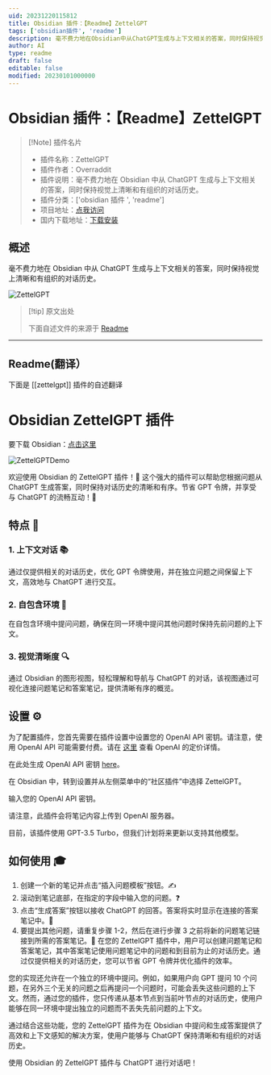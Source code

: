 ```yaml
---
uid: 20231220115812
title: Obsidian 插件：【Readme】ZettelGPT
tags: ['obsidian插件', 'readme']
description: 毫不费力地在Obsidian中从ChatGPT生成与上下文相关的答案，同时保持视觉上清晰和有组织的对话历史。
author: AI
type: readme
draft: false
editable: false
modified: 20230101000000
---
```


# Obsidian 插件：【Readme】ZettelGPT

> [!Note] 插件名片
> - 插件名称：ZettelGPT
> - 插件作者：Overraddit
> - 插件说明：毫不费力地在 Obsidian 中从 ChatGPT 生成与上下文相关的答案，同时保持视觉上清晰和有组织的对话历史。
> - 插件分类：['obsidian 插件 ', 'readme']
> - 项目地址：[点我访问](https://github.com/OverRaddit/ZettelGPT)
> - 国内下载地址：[下载安装](https://pkmer.cn/products/plugin/pluginMarket/?zettelgpt)

## 概述

毫不费力地在 Obsidian 中从 ChatGPT 生成与上下文相关的答案，同时保持视觉上清晰和有组织的对话历史。

![ZettelGPT](https://cdn.pkmer.cn/images/202308201222338.gif)

> [!tip] 原文出处
>
>下面自述文件的来源于 [Readme](https://ghproxy.net/https://raw.githubusercontent.com/OverRaddit/ZettelGPT/main/README.md)

---

## Readme(翻译）

下面是 [[zettelgpt]] 插件的自述翻译

# Obsidian ZettelGPT 插件

要下载 Obsidian：[点击这里](https://www.obsidian.md)

![ZettelGPTDemo](https://cdn.pkmer.cn/covers/zettelgpt_1_0.gif)

欢迎使用 Obsidian 的 ZettelGPT 插件！🎉 这个强大的插件可以帮助您根据问题从 ChatGPT 生成答案，同时保持对话历史的清晰和有序。节省 GPT 令牌，并享受与 ChatGPT 的流畅互动！🚀

## 特点 🌟

### 1. 上下文对话 📚

通过仅提供相关的对话历史，优化 GPT 令牌使用，并在独立问题之间保留上下文，高效地与 ChatGPT 进行交互。

### 2. 自包含环境 🏡

在自包含环境中提问问题，确保在同一环境中提问其他问题时保持先前问题的上下文。

### 3. 视觉清晰度 🔍

通过 Obsidian 的图形视图，轻松理解和导航与 ChatGPT 的对话，该视图通过可视化连接问题笔记和答案笔记，提供清晰有序的概览。

## 设置 ⚙️

为了配置插件，您首先需要在插件设置中设置您的 OpenAI API 密钥。请注意，使用 OpenAI API 可能需要付费。请在 [这里](https://openai.com/pricing) 查看 OpenAI 的定价详情。

在此处生成 OpenAI API 密钥 [here](https://beta.openai.com/signup)。

在 Obsidian 中，转到设置并从左侧菜单中的“社区插件”中选择 ZettelGPT。

输入您的 OpenAI API 密钥。

请注意，此插件会将笔记内容上传到 OpenAI 服务器。

目前，该插件使用 GPT-3.5 Turbo，但我们计划将来更新以支持其他模型。

## 如何使用 🎓

1. 创建一个新的笔记并点击“插入问题模板”按钮。✍️
2. 滚动到笔记底部，在指定的字段中输入您的问题。❓
3. 点击“生成答案”按钮以接收 ChatGPT 的回答。答案将实时显示在连接的答案笔记中。🤖
4. 要提出其他问题，请重复步骤 1-2，然后在进行步骤 3 之前将新的问题笔记链接到所需的答案笔记。🔄
在您的 ZettelGPT 插件中，用户可以创建问题笔记和答案笔记，其中答案笔记使用问题笔记中的问题和到目前为止的对话历史。通过仅提供相关的对话历史，您可以节省 GPT 令牌并优化插件的效率。

您的实现还允许在一个独立的环境中提问。例如，如果用户向 GPT 提问 10 个问题，在另外三个无关的问题之后再提问一个问题时，可能会丢失这些问题的上下文。然而，通过您的插件，您只传递从基本节点到当前叶节点的对话历史，使用户能够在同一环境中提出独立的问题而不丢失先前问题的上下文。

通过结合这些功能，您的 ZettelGPT 插件为在 Obsidian 中提问和生成答案提供了高效和上下文感知的解决方案，使用户能够与 ChatGPT 保持清晰和有组织的对话历史。

使用 Obsidian 的 ZettelGPT 插件与 ChatGPT 进行对话吧！
